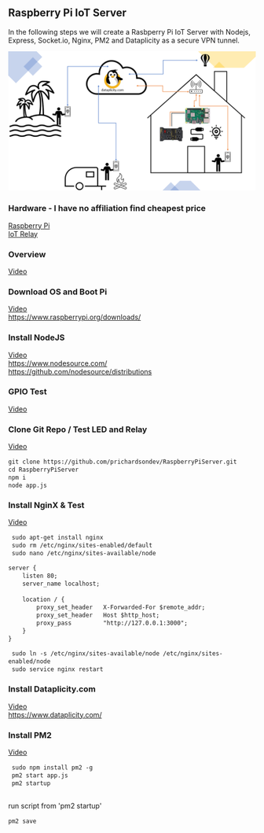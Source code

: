 ## Raspberry Pi IoT Server

In the following steps we will create a Rasbperry Pi IoT Server with Nodejs, Express, Socket.io, Nginx, PM2 and Dataplicity as a secure VPN tunnel.

![Pic](/public/img/Slide2.PNG)


### Hardware - I have no affiliation find cheapest price
[Raspberry Pi](https://www.canakit.com/raspberry-pi-4-ultimate-kit.html)  
[IoT Relay](https://dlidirect.com/products/iot-power-relay)  

### Overview
[Video](https://www.screencast.com/t/M8Y9wp9y)


### Download OS and Boot Pi
[Video](https://www.screencast.com/t/Gvj92bM2Hok)  
https://www.raspberrypi.org/downloads/


### Install NodeJS
[Video](https://www.screencast.com/t/aVQjJiXy)  
https://www.nodesource.com/  
https://github.com/nodesource/distributions


### GPIO Test
[Video](https://www.screencast.com/t/SHqnAdSEO)  


### Clone Git Repo / Test LED and Relay
[Video](https://www.screencast.com/t/ZJtFPPdl)
``` 
git clone https://github.com/prichardsondev/RaspberryPiServer.git
cd RaspberryPiServer
npm i
node app.js

```


### Install NginX & Test
[Video](https://www.screencast.com/t/fYx4OY9QYl25)
```   
 sudo apt-get install nginx
 sudo rm /etc/nginx/sites-enabled/default
 sudo nano /etc/nginx/sites-available/node

```
```
server {
    listen 80;
    server_name localhost;

    location / {
        proxy_set_header   X-Forwarded-For $remote_addr;
        proxy_set_header   Host $http_host;
        proxy_pass         "http://127.0.0.1:3000";
    }
}
```
```
 sudo ln -s /etc/nginx/sites-available/node /etc/nginx/sites-enabled/node  
 sudo service nginx restart
```


### Install Dataplicity.com
[Video](https://www.screencast.com/t/uk2HuJ4vXFt)  
https://www.dataplicity.com/


### Install PM2
[Video](https://www.screencast.com/t/ZkStAopciB8f)
```
 sudo npm install pm2 -g  
 pm2 start app.js  
 pm2 startup
 
```
run script from 'pm2 startup'
```
pm2 save

```